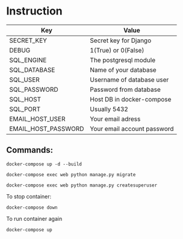 # Instruction 


| Key | Value                       |
| ------- |-----------------------------|
| SECRET_KEY | Secret key for Django       |
| DEBUG | 1(True) or 0(False)         |
| SQL_ENGINE | The postgresql module       |
| SQL_DATABASE | Name of your database       |
| SQL_USER | Username of database user   |
| SQL_PASSWORD | Password from database      |
| SQL_HOST | Host DB in docker-compose   |
| SQL_PORT | Usually 5432                |
| EMAIL_HOST_USER| Your email adress           |
| EMAIL_HOST_PASSWORD| Your email account password |

## Commands:

```
docker-compose up -d --build
```

```
docker-compose exec web python manage.py migrate
```

```
docker-compose exec web python manage.py createsuperuser
```
To stop container:

```
docker-compose down
```

To run container again

```
docker-compose up 
```
